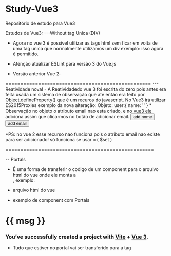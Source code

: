# Study-Vue3
Repositório de estudo para Vue3

Estudos de Vue3:
---Without tag Unica (DIV)

- Agora no vue 3 é possivel utilizar as tags html sem ficar em volta de uma tag
unica que normalmente utilizamos um div exemplo: isso agora é permitido.
* Atenção atualizar ESLint para versão 3 do Vue.js
<template>
    <h1>teste</h1>
    <h2>teste</h2>
</template>

* Versão anterior Vue 2:
<template>
    <div>
        <h1>teste</h1>
        <h2>teste</h2>
    </div>
</template>
=================================================
--- Reatividade nova!
- A Reatividadedo vue 3 foi escrita do zero pois antes era feita usada um sistema de
observação que ate então era feito por Object.defineProperty() que é um recuros do javascript.
No Vue3 irá utilizar ES2015Proxies exemplo da nova alteração:
Objeto: user:{
name: ''
}
* Observação no objeto o atributo email nao esta criado, e no vue3 ele adiciona
assim que clicarmos no botão de adicionar email.
<button @click="user.name = 'joel de paula'">add nome</button>
<button @click="user.email = 'joel de paula'">add email</button>

*PS: no vue 2 esse recurso nao funciona pois o atributo email nao existe para ser adicionado!
só funciona se usar o ( $set )

==================================================

-- Portals

- É uma forma de transferir o codigo de um component para o arquivo html do vue
onde ele monta a <div id="app"></div>, exemplo:
* arquivo html do vue
<div id="modal"></div>

* exemplo de component com Portals
<Portal target="#modal">
    <div class="greetings">
        <h1 class="green">{{ msg }}</h1>
        <h3>
            You’ve successfully created a project with
            <a target="_blank" href="https://vitejs.dev/">Vite</a> +
            <a target="_blank" href="https://vuejs.org/">Vue 3</a>.
        </h3>
    </div>
</Portal>

- Tudo que estiver no portal vai ser transferido para a tag <div id="modal"></div>
